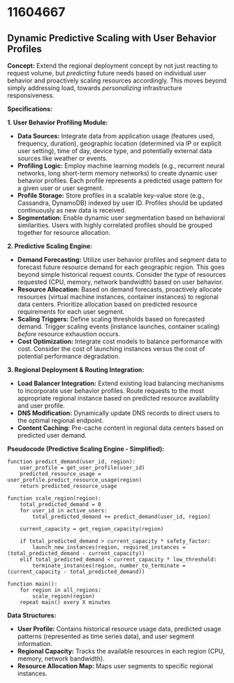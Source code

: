 # 11604667

## Dynamic Predictive Scaling with User Behavior Profiles

**Concept:** Extend the regional deployment concept by not just reacting to request volume, but *predicting* future needs based on individual user behavior and proactively scaling resources accordingly. This moves beyond simply addressing load, towards *personalizing* infrastructure responsiveness.

**Specifications:**

**1. User Behavior Profiling Module:**

*   **Data Sources:** Integrate data from application usage (features used, frequency, duration), geographic location (determined via IP or explicit user setting), time of day, device type, and potentially external data sources like weather or events.
*   **Profiling Logic:** Employ machine learning models (e.g., recurrent neural networks, long short-term memory networks) to create dynamic user behavior profiles. Each profile represents a predicted usage pattern for a given user or user segment.
*   **Profile Storage:** Store profiles in a scalable key-value store (e.g., Cassandra, DynamoDB) indexed by user ID.  Profiles should be updated continuously as new data is received.
*   **Segmentation:** Enable dynamic user segmentation based on behavioral similarities.  Users with highly correlated profiles should be grouped together for resource allocation.

**2. Predictive Scaling Engine:**

*   **Demand Forecasting:** Utilize user behavior profiles and segment data to forecast future resource demand for each geographic region. This goes beyond simple historical request counts. Consider the *type* of resources requested (CPU, memory, network bandwidth) based on user behavior.
*   **Resource Allocation:** Based on demand forecasts, proactively allocate resources (virtual machine instances, container instances) to regional data centers. Prioritize allocation based on predicted resource requirements for each user segment.
*   **Scaling Triggers:** Define scaling thresholds based on forecasted demand. Trigger scaling events (instance launches, container scaling) *before* resource exhaustion occurs.
*   **Cost Optimization:** Integrate cost models to balance performance with cost. Consider the cost of launching instances versus the cost of potential performance degradation.

**3. Regional Deployment & Routing Integration:**

*   **Load Balancer Integration:** Extend existing load balancing mechanisms to incorporate user behavior profiles. Route requests to the most appropriate regional instance based on predicted resource availability and user profile.
*   **DNS Modification:** Dynamically update DNS records to direct users to the optimal regional endpoint.
*   **Content Caching:** Pre-cache content in regional data centers based on predicted user demand.

**Pseudocode (Predictive Scaling Engine - Simplified):**

```
function predict_demand(user_id, region):
    user_profile = get_user_profile(user_id)
    predicted_resource_usage = user_profile.predict_resource_usage(region)
    return predicted_resource_usage

function scale_region(region):
    total_predicted_demand = 0
    for user_id in active_users:
        total_predicted_demand += predict_demand(user_id, region)

    current_capacity = get_region_capacity(region)

    if total_predicted_demand > current_capacity * safety_factor:
        launch_new_instances(region, required_instances = (total_predicted_demand - current_capacity))
    elif total_predicted_demand < current_capacity * low_threshold:
        terminate_instances(region, number_to_terminate = (current_capacity - total_predicted_demand))

function main():
    for region in all_regions:
        scale_region(region)
    repeat main() every X minutes
```

**Data Structures:**

*   **User Profile:** Contains historical resource usage data, predicted usage patterns (represented as time series data), and user segment information.
*   **Regional Capacity:** Tracks the available resources in each region (CPU, memory, network bandwidth).
*   **Resource Allocation Map:** Maps user segments to specific regional instances.